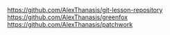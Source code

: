 https://github.com/AlexThanasis/git-lesson-repository
https://github.com/AlexThanasis/greenfox
https://github.com/AlexThanasis/patchwork
